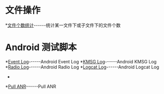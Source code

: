 # 文件操作
*[文件个数统计](https://github.com/fxlysm/BAT/blob/master/文件个数统计.bat)------统计某一文件下或子文件下的文件个数





# Android 测试脚本
*[Event Log](https://github.com/fxlysm/BAT/blob/master/event.bat)------Android Event Log
*[KMSG Log](https://github.com/fxlysm/BAT/blob/master/kmsg.bat)------Android KMSG Log
*[Radio Log](https://github.com/fxlysm/BAT/blob/master/radio.bat)------Android Radio Log
*[Logcat Log](https://github.com/fxlysm/BAT/blob/master/logcat.bat)------Android Logcat Log


*
*[Pull ANR](https://github.com/fxlysm/BAT/blob/master/pull%20anr.bat)------Pull ANR
